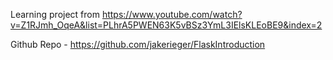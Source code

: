 Learning project from https://www.youtube.com/watch?v=Z1RJmh_OqeA&list=PLhrA5PWEN63K5vBSz3YmL3IElsKLEoBE9&index=2

Github Repo - https://github.com/jakerieger/FlaskIntroduction